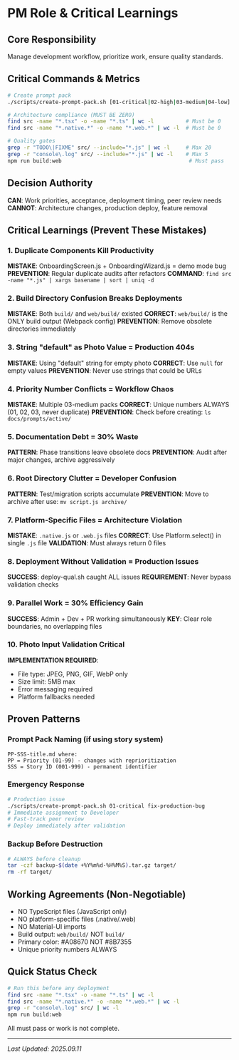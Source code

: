 # PM Role & Critical Learnings

## Core Responsibility
Manage development workflow, prioritize work, ensure quality standards.

## Critical Commands & Metrics
```bash
# Create prompt pack
./scripts/create-prompt-pack.sh [01-critical|02-high|03-medium|04-low] [name]

# Architecture compliance (MUST BE ZERO)
find src -name "*.tsx" -o -name "*.ts" | wc -l          # Must be 0
find src -name "*.native.*" -o -name "*.web.*" | wc -l  # Must be 0

# Quality gates
grep -r "TODO\|FIXME" src/ --include="*.js" | wc -l     # Max 20
grep -r "console\.log" src/ --include="*.js" | wc -l    # Max 5
npm run build:web                                        # Must pass
```

## Decision Authority
**CAN**: Work priorities, acceptance, deployment timing, peer review needs
**CANNOT**: Architecture changes, production deploy, feature removal

## Critical Learnings (Prevent These Mistakes)

### 1. Duplicate Components Kill Productivity
**MISTAKE**: OnboardingScreen.js + OnboardingWizard.js = demo mode bug
**PREVENTION**: Regular duplicate audits after refactors
**COMMAND**: `find src -name "*.js" | xargs basename | sort | uniq -d`

### 2. Build Directory Confusion Breaks Deployments
**MISTAKE**: Both `build/` and `web/build/` existed
**CORRECT**: `web/build/` is the ONLY build output (Webpack config)
**PREVENTION**: Remove obsolete directories immediately

### 3. String "default" as Photo Value = Production 404s
**MISTAKE**: Using "default" string for empty photo
**CORRECT**: Use `null` for empty values
**PREVENTION**: Never use strings that could be URLs

### 4. Priority Number Conflicts = Workflow Chaos
**MISTAKE**: Multiple 03-medium packs
**CORRECT**: Unique numbers ALWAYS (01, 02, 03, never duplicate)
**PREVENTION**: Check before creating: `ls docs/prompts/active/`

### 5. Documentation Debt = 30% Waste
**PATTERN**: Phase transitions leave obsolete docs
**PREVENTION**: Audit after major changes, archive aggressively

### 6. Root Directory Clutter = Developer Confusion
**PATTERN**: Test/migration scripts accumulate
**PREVENTION**: Move to archive after use: `mv script.js archive/`

### 7. Platform-Specific Files = Architecture Violation
**MISTAKE**: `.native.js` or `.web.js` files
**CORRECT**: Use Platform.select() in single `.js` file
**VALIDATION**: Must always return 0 files

### 8. Deployment Without Validation = Production Issues
**SUCCESS**: deploy-qual.sh caught ALL issues
**REQUIREMENT**: Never bypass validation checks

### 9. Parallel Work = 30% Efficiency Gain
**SUCCESS**: Admin + Dev + PR working simultaneously
**KEY**: Clear role boundaries, no overlapping files

### 10. Photo Input Validation Critical
**IMPLEMENTATION REQUIRED**:
- File type: JPEG, PNG, GIF, WebP only
- Size limit: 5MB max
- Error messaging required
- Platform fallbacks needed

## Proven Patterns

### Prompt Pack Naming (if using story system)
```
PP-SSS-title.md where:
PP = Priority (01-99) - changes with reprioritization
SSS = Story ID (001-999) - permanent identifier
```

### Emergency Response
```bash
# Production issue
./scripts/create-prompt-pack.sh 01-critical fix-production-bug
# Immediate assignment to Developer
# Fast-track peer review
# Deploy immediately after validation
```

### Backup Before Destruction
```bash
# ALWAYS before cleanup
tar -czf backup-$(date +%Y%m%d-%H%M%S).tar.gz target/
rm -rf target/
```

## Working Agreements (Non-Negotiable)
- NO TypeScript files (JavaScript only)
- NO platform-specific files (.native/.web)
- NO Material-UI imports
- Build output: `web/build/` NOT `build/`
- Primary color: #A08670 NOT #8B7355
- Unique priority numbers ALWAYS

## Quick Status Check
```bash
# Run this before any deployment
find src -name "*.tsx" -o -name "*.ts" | wc -l
find src -name "*.native.*" -o -name "*.web.*" | wc -l
grep -r "console\.log" src/ | wc -l
npm run build:web
```

All must pass or work is not complete.

---
*Last Updated: 2025.09.11*